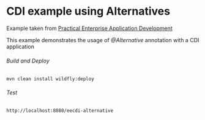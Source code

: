 CDI example using Alternatives
=====================================
Example taken from [Practical Enterprise Application Development](http://www.itbuzzpress.com/ebooks/java-ee-7-development-on-wildfly.html)

This example demonstrates the usage of *@Alternative* annotation with a CDI application

###### Build and Deploy
```shell
mvn clean install wildfly:deploy
```

###### Test
```shell
http://localhost:8080/eecdi-alternative
```
